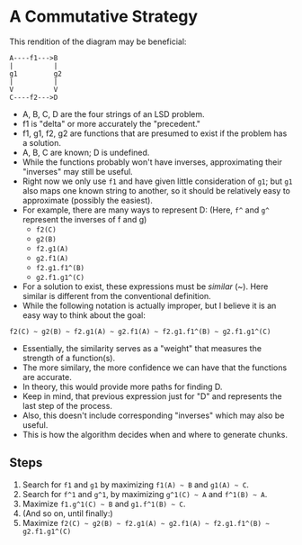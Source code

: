 # A Commutative Strategy
This rendition of the diagram may be beneficial:
```
A----f1--->B
|          |
g1         g2
|          |
V          V
C----f2--->D
```
- A, B, C, D are the four strings of an LSD problem.
- f1 is "delta" or more accurately the "precedent."
- f1, g1, f2, g2 are functions that are presumed to exist if the problem has a solution.
- A, B, C are known; D is undefined.
- While the functions probably won't have inverses, approximating their "inverses" may still be useful.
- Right now we only use `f1` and have given little consideration of `g1`; but `g1` also maps one known string to another, so it should be relatively easy to approximate (possibly the easiest).
- For example, there are many ways to represent D:
  (Here, `f^` and `g^` represent the inverses of f and g)
  + `f2(C)`
  + `g2(B)`
  + `f2.g1(A)`
  + `g2.f1(A)`
  + `f2.g1.f1^(B)`
  + `g2.f1.g1^(C)`
- For a solution to exist, these expressions must be *similar* (~). Here similar is different from the conventional definition.
- While the following notation is actually improper, but I believe it is an easy way to think about the goal:
```
f2(C) ~ g2(B) ~ f2.g1(A) ~ g2.f1(A) ~ f2.g1.f1^(B) ~ g2.f1.g1^(C)
```
- Essentially, the similarity serves as a "weight" that measures the strength of a function(s).
- The more similary, the more confidence we can have that the functions are accurate.
- In theory, this would provide more paths for finding D.
- Keep in mind, that previous expression just for "D" and represents the last step of the process.
- Also, this doesn't include corresponding "inverses" which may also be useful.
- This is how the algorithm decides when and where to generate chunks.
## Steps
1. Search for `f1` and `g1` by maximizing `f1(A) ~ B` and `g1(A) ~ C`.
2. Search for `f^1` and `g^1`, by maximizing `g^1(C) ~ A` and `f^1(B) ~ A`.
3. Maximize `f1.g^1(C) ~ B` and `g1.f^1(B) ~ C`.
4. (And so on, until finally:)
5. Maximize `f2(C) ~ g2(B) ~ f2.g1(A) ~ g2.f1(A) ~ f2.g1.f1^(B) ~ g2.f1.g1^(C)`

